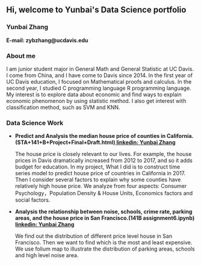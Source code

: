 <h2> Hi, welcome to Yunbai's Data Science portfolio </h2>
<h3>  Yunbai Zhang </h3>
<strong> E-mail: zybzhang@ucdavis.edu</strong>
<h3> About me </h3>
 I am junior student major in General Math and General Statistic at UC Davis. I come from China, and I have come to Davis since 2014.  In the first year of UC Davis education, I focused on Mathematical proofs and calculus. In the second year, I studied C programming language R programming language. My interest is to explore data about economic and find ways to explain economic phenomenon by using statistic method. I also get interest with classification method, such as SVM and KNN.</em>
<h3>Data Science Work </h3>
  <ul>
     <li><strong>Predict and Analysis the median house price of counties in California.(STA+141+B+Project+Final+Draft.html)<a href="http://htmlpreview.github.io/?https://github.com/lizhihao1212/Final-Project/blob/master/STA+141+B+Project+Final+Draft%20(2).html"> linkedin: Yunbai Zhang</a ></strong>
         <p>The house price is closely relevant to our lives. For example, the house prices in Davis dramatically increased from 2012 to               2017, and so it adds budget for education. In my project, What I did is to construct time series model to predict house price             of countries in California in 2017. Then I consider several factors to explain why some counties have relatively high house               price. We analyze from four aspects: Consumer Psychology，Population Density & House Units, Economics factors and social                   factors.</p>
     </li>
     <li><strong>Analysis the relationship between noise, schools, crime rate, parking areas, and the house price in San Francisco.(141B assignment6.ipynb) <a href="https://github.com/Timmy1123/Timmy1123"> linkedin: Yunbai Zhang</a > </strong></li>
         <p>We find out the distribution of different price level house in San Francisco. Then we want to find which is the most and least expensive. We use folium map to illustrate the distribution of parking areas, schools and high level noise area. 
</ul>
